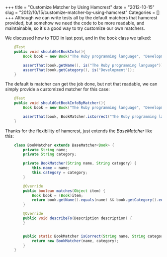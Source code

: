 +++
title = "Customize Matcher by Using Hamcrest"
date = "2012-10-15"
slug = "2012/10/15/customize-matcher-by-using-hamcrest"
Categories = []
+++
Although we can write tests all by the default matchers that hamcrest provided, but somehow we need the code to be more readable, and maintainable, so it's a good way to try customize our own matchers.

We discussed how to TDD in last post, and in the book class we talked:
``` java
    @Test
    public void shouldGetBookInfo(){
        Book book = new Book("The Ruby programming language", "Development");

        assertThat(book.getName(), is("The Ruby programming language"));
        assertThat(book.getCategory(), is("Development"));
    } 
```
The default *is* matcher can get the job done, but not that readable, we can simply provide a customized matcher for this case:
``` java
    @Test
    public void shouldGetBookInfoByMatcher(){
        Book book = new Book("The Ruby programming language", "Development");

        assertThat(book, BookMatcher.isCorrect("The Ruby programming language", "Development"));
    }
```

Thanks for the flexibility of hamcrest, just extends the *BaseMatcher<T>* like this:
``` java
    class BookMatcher extends BaseMatcher<Book> {
        private String name;
        private String category;

        private BookMatcher(String name, String category) {
            this.name = name;
            this.category = category;
        }

        @Override
        public boolean matches(Object item) {
            Book book = (Book)item;
            return book.getName().equals(name) && book.getCategory().equals(category);
        }

        @Override
        public void describeTo(Description description) {
        }


        public static BookMatcher isCorrect(String name, String category) {
            return new BookMatcher(name, category);
        }
    }
```

